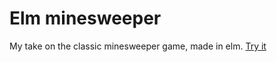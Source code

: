 # Elm minesweeper

My take on the classic minesweeper game, made in elm. [Try it][playLink]


[playLink]: https://paatus.github.io/elm-minesweeper
